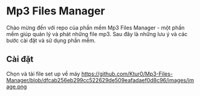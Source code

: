 # Mp3 Files Manager
Chào mừng đến với repo của phần mềm Mp3 Files Manager - một phần mềm giúp quản lý và phát những file mp3. Sau đây là những lưu ý và các bước cài đặt và sử dụng phần mềm.

## Cài đặt
Chọn và tải file set up về máy
https://github.com/Ktur0/Mp3-Files-Manager/blob/dfcab256eb299cc522629de509eafadaef0d8c96/images/image.png
